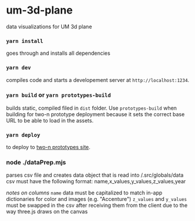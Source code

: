 # um-3d-plane
data visualizations for UM 3d plane

### `yarn install`
goes through and installs all dependencies

### `yarn dev`
compiles code and starts a developement server at `http://localhost:1234`.

### `yarn build` or `yarn prototypes-build`
builds static, compiled filed in `dist` folder. Use `prototypes-build` when building for two-n prototype deployment because it sets the correct base URL to be able to load in the assets.

### `yarn deploy`
to deploy to [two-n prototypes site](http://prototypes.two-n.com/UM-3d-plane/).

### node ./dataPrep.mjs
parses csv file and creates data object that is read into /.src/globals/data
csv must have the following format: name,x_values,y_values,z_values,year

*notes on columns*
`name` data must be capitalized to match in-app dictionaries for color and images (e.g. "Accenture")
`z_values` and `y_values` must be swapped in the csv after receiving them from the client due to the way three.js draws on the canvas

